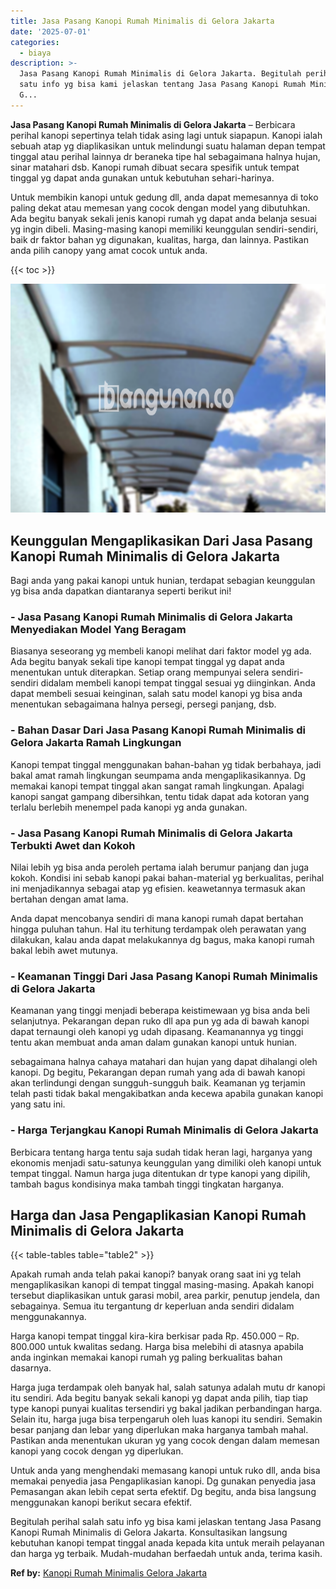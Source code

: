 ```yaml
---
title: Jasa Pasang Kanopi Rumah Minimalis di Gelora Jakarta
date: '2025-07-01'
categories:
  - biaya
description: >-
  Jasa Pasang Kanopi Rumah Minimalis di Gelora Jakarta. Begitulah perihal salah
  satu info yg bisa kami jelaskan tentang Jasa Pasang Kanopi Rumah Minimalis di
  G...
---
```


**Jasa Pasang Kanopi Rumah Minimalis di Gelora Jakarta** – Berbicara perihal kanopi sepertinya telah tidak asing lagi untuk siapapun. Kanopi ialah sebuah atap yg diaplikasikan untuk melindungi suatu halaman depan tempat tinggal atau perihal lainnya dr beraneka tipe hal sebagaimana halnya hujan, sinar matahari dsb. Kanopi rumah dibuat secara spesifik untuk tempat tinggal yg dapat anda gunakan untuk kebutuhan sehari-harinya.

Untuk membikin kanopi untuk gedung dll, anda dapat memesannya di toko paling dekat atau memesan yang cocok dengan model yang dibutuhkan. Ada begitu banyak sekali jenis kanopi rumah yg dapat anda belanja sesuai yg ingin dibeli. Masing-masing kanopi memiliki keunggulan sendiri-sendiri, baik dr faktor bahan yg digunakan, kualitas, harga, dan lainnya. Pastikan anda pilih canopy yang amat cocok untuk anda.

{{< toc >}}

![Jasa Pasang Kanopi Rumah Minimalis di Gelora Jakarta](/images/harga-kanopi-minimalis-21.png)

## Keunggulan Mengaplikasikan Dari Jasa Pasang Kanopi Rumah Minimalis di Gelora Jakarta

Bagi anda yang pakai kanopi untuk hunian, terdapat sebagian keunggulan yg bisa anda dapatkan diantaranya seperti berikut ini!

### \- Jasa Pasang Kanopi Rumah Minimalis di Gelora Jakarta Menyediakan Model Yang Beragam

Biasanya seseorang yg membeli kanopi melihat dari faktor model yg ada. Ada begitu banyak sekali tipe kanopi tempat tinggal yg dapat anda menentukan untuk diterapkan. Setiap orang mempunyai selera sendiri-sendiri didalam membeli kanopi tempat tinggal sesuai yg diinginkan. Anda dapat membeli sesuai keinginan, salah satu model kanopi yg bisa anda menentukan sebagaimana halnya persegi, persegi panjang, dsb.

### \- Bahan Dasar Dari Jasa Pasang Kanopi Rumah Minimalis di Gelora Jakarta Ramah Lingkungan

Kanopi tempat tinggal menggunakan bahan-bahan yg tidak berbahaya, jadi bakal amat ramah lingkungan seumpama anda mengaplikasikannya. Dg memakai kanopi tempat tinggal akan sangat ramah lingkungan. Apalagi kanopi sangat gampang dibersihkan, tentu tidak dapat ada kotoran yang terlalu berlebih menempel pada kanopi yg anda gunakan.

### \- Jasa Pasang Kanopi Rumah Minimalis di Gelora Jakarta Terbukti Awet dan Kokoh

Nilai lebih yg bisa anda peroleh pertama ialah berumur panjang dan juga kokoh. Kondisi ini sebab kanopi pakai bahan-material yg berkualitas, perihal ini menjadikannya sebagai atap yg efisien. keawetannya termasuk akan bertahan dengan amat lama.

Anda dapat mencobanya sendiri di mana kanopi rumah dapat bertahan hingga puluhan tahun. Hal itu terhitung terdampak oleh perawatan yang dilakukan, kalau anda dapat melakukannya dg bagus, maka kanopi rumah bakal lebih awet mutunya.

### \- Keamanan Tinggi Dari Jasa Pasang Kanopi Rumah Minimalis di Gelora Jakarta

Keamanan yang tinggi menjadi beberapa keistimewaan yg bisa anda beli selanjutnya. Pekarangan depan ruko dll apa pun yg ada di bawah kanopi dapat ternaungi oleh kanopi yg udah dipasang. Keamanannya yg tinggi tentu akan membuat anda aman dalam gunakan kanopi untuk hunian.

sebagaimana halnya cahaya matahari dan hujan yang dapat dihalangi oleh kanopi. Dg begitu, Pekarangan depan rumah yang ada di bawah kanopi akan terlindungi dengan sungguh-sungguh baik. Keamanan yg terjamin telah pasti tidak bakal mengakibatkan anda kecewa apabila gunakan kanopi yang satu ini.

### \- Harga Terjangkau Kanopi Rumah Minimalis di Gelora Jakarta

Berbicara tentang harga tentu saja sudah tidak heran lagi, harganya yang ekonomis menjadi satu-satunya keunggulan yang dimiliki oleh kanopi untuk tempat tinggal. Namun harga juga ditentukan dr type kanopi yang dipilih, tambah bagus kondisinya maka tambah tinggi tingkatan harganya.

## Harga dan Jasa Pengaplikasian Kanopi Rumah Minimalis di Gelora Jakarta

{{< table-tables table="table2" >}}

Apakah rumah anda telah pakai kanopi? banyak orang saat ini yg telah mengaplikasikan kanopi di tempat tinggal masing-masing. Apakah kanopi tersebut diaplikasikan untuk garasi mobil, area parkir, penutup jendela, dan sebagainya. Semua itu tergantung dr keperluan anda sendiri didalam menggunakannya.

Harga kanopi tempat tinggal kira-kira berkisar pada Rp. 450.000 – Rp. 800.000 untuk kwalitas sedang. Harga bisa melebihi di atasnya apabila anda inginkan memakai kanopi rumah yg paling berkualitas bahan dasarnya.

Harga juga terdampak oleh banyak hal, salah satunya adalah mutu dr kanopi itu sendiri. Ada begitu banyak sekali kanopi yg dapat anda pilih, tiap tiap type kanopi punyai kualitas tersendiri yg bakal jadikan perbandingan harga. Selain itu, harga juga bisa terpengaruh oleh luas kanopi itu sendiri. Semakin besar panjang dan lebar yang diperlukan maka harganya tambah mahal. Pastikan anda menentukan ukuran yg yang cocok dengan dalam memesan kanopi yang cocok dengan yg diperlukan.

Untuk anda yang menghendaki memasang kanopi untuk ruko dll, anda bisa memakai penyedia jasa Pengaplikasian kanopi. Dg gunakan penyedia jasa Pemasangan akan lebih cepat serta efektif. Dg begitu, anda bisa langsung menggunakan kanopi berikut secara efektif.

Begitulah perihal salah satu info yg bisa kami jelaskan tentang Jasa Pasang Kanopi Rumah Minimalis di Gelora Jakarta. Konsultasikan langsung kebutuhan kanopi tempat tinggal anada kepada kita untuk meraih pelayanan dan harga yg terbaik. Mudah-mudahan berfaedah untuk anda, terima kasih.

**Ref by:**  [Kanopi Rumah Minimalis Gelora Jakarta](https://id.wikipedia.org/wiki/Kanopi)
